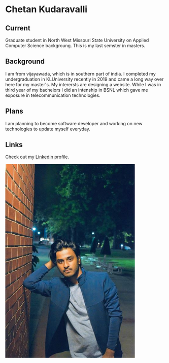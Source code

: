 # Chetan Kudaravalli
## Current
Graduate student in North West Missouri State University on Appiled Computer Science backgroung. This is my last semster in masters.

## Background
I am from vijayawada, which is in southern part of india. I completed my undergraduation in KLUniversity recently in 2019 and came a long way over here for my master's. My interersts are designing a website. While I was in third year of my bachelors I did an intenship in BSNL which gave me exposure in telecommunication technologies.
## Plans
I am planning to become software developer and working on new technologies to update myself everyday.
## Links
Check out my [Linkedin](https://www.linkedin.com/in/chetan-kudaravalli-584624120/) profile.

![This is my picture](dp.jpeg)
